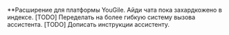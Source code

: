 **Расширение для платформы YouGile.
Айди чата пока захардкожено в индексе.
[TODO] Переделать на более гибкую систему вызова ассистента.
[TODO] Дописать инструкции ассистенту.